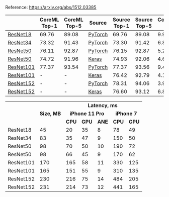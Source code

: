 Reference: https://arxiv.org/abs/1512.03385

|   | CoreML Top-1 | CoreML Top-5 | Source | Source Top-1 | Source Top-5 | Conversion Diff |
|---|--------------|--------------|--------|--------------|--------------|-----------------|
| [ResNet18](https://dl.dropboxusercontent.com/s/kb9cvlhq7napk0l/resnet18_torchvision.mlmodel?dl=0) | 69.76 | 89.08 | [PyTorch](https://github.com/pytorch/vision/blob/7aea80c9497ff78353fef1d9699490c5da6f41b6/torchvision/models/resnet.py#L232) | 69.76 | 89.08 | 9.9e-6 |
| [ResNet34](https://dl.dropboxusercontent.com/s/1mswx0g912emzov/resnet34_torchvision.mlmodel?dl=0) | 73.32 | 91.43 | [PyTorch](https://github.com/pytorch/vision/blob/7aea80c9497ff78353fef1d9699490c5da6f41b6/torchvision/models/resnet.py#L244) | 73.30 | 91.42 | 6.8e-6 |
| [ResNet50](https://dl.dropboxusercontent.com/s/s9hllnvbvxdp8j2/resnet50_torchvision.mlmodel?dl=0) | 76.11 | 92.87 | [PyTorch](https://github.com/pytorch/vision/blob/7aea80c9497ff78353fef1d9699490c5da6f41b6/torchvision/models/resnet.py#L256) | 76.15 | 92.87 | 5.2e-6 |
| [ResNet50](https://dl.dropboxusercontent.com/s/h4rmfx72n9o1pvr/resnet50_keras_applications.mlmodel?dl=0) | 74.72 | 91.96 | [Keras](https://github.com/keras-team/keras-applications/blob/bc89834ed36935ab4a4994446e34ff81c0d8e1b7/keras_applications/resnet_common.py#L423) | 74.93	| 92.06 | 4.6e-2 |
| [ResNet101](https://dl.dropboxusercontent.com/s/xuwfhjeinndmyh2/resnet101_torchvision.mlmodel?dl=0) | 77.37 | 93.54 | [PyTorch](https://github.com/pytorch/vision/blob/7aea80c9497ff78353fef1d9699490c5da6f41b6/torchvision/models/resnet.py#L268) | 77.37 | 93.56 | 9.4e-6 |
| [ResNet101](https://dl.dropboxusercontent.com/s/h7vuy33pyqkvehq/resnet101_keras_applications.mlmodel?dl=0) | - | - | [Keras](https://github.com/keras-team/keras-applications/blob/bc89834ed36935ab4a4994446e34ff81c0d8e1b7/keras_applications/resnet_common.py#L443) | 76.42	| 92.79 | 4.1e-2 |
| [ResNet152](https://dl.dropboxusercontent.com/s/krztu2psx1z7exx/resnet152_torchvision.mlmodel?dl=0) | - | - | [PyTorch](https://github.com/pytorch/vision/blob/7aea80c9497ff78353fef1d9699490c5da6f41b6/torchvision/models/resnet.py#L280) | 78.31 | 94.06 | 3.9e-6 |
| [ResNet152](https://dl.dropboxusercontent.com/s/wqzr2owu8i6498m/resnet152_keras_applications.mlmodel?dl=0) | - | - | [Keras](https://github.com/keras-team/keras-applications/blob/bc89834ed36935ab4a4994446e34ff81c0d8e1b7/keras_applications/resnet_common.py#L463) | 76.60	| 93.12 | 6.8e-2 |

<table>
  <tbody>
    <tr>
      <td rowspan=3></td>
      <td rowspan=3 align="center"><b>Size, MB</b></td>
      <td colspan="5" align="center"><b>Latency, ms</b></td>
    </tr>
    <tr>
      <td colspan="3" align="center"><b>iPhone 11 Pro</b></td>
      <td colspan="2" align="center"><b>iPhone 7</b></td>
    </tr>
    <tr>
      <td><b>CPU</b></td>
      <td><b>GPU</b></td>
      <td><b>ANE</b></td>
      <td><b>CPU</b></td>
      <td><b>GPU</b></td>
    </tr>
    <tr>
      <td>ResNet18</td>
      <td>45</td>
      <td>20</td>
      <td>35</td>
      <td>8</td>
      <td>78</td>
      <td>49</td>
    </tr>
    <tr>
      <td>ResNet34</td>
      <td>83</td>
      <td>35</td>
      <td>47</td>
      <td>9</td>
      <td>150</td>
      <td>50</td>
    </tr>
    <tr>
      <td>ResNet50</td>
      <td>98</td>
      <td>70</td>
      <td>50</td>
      <td>10</td>
      <td>190</td>
      <td>72</td>
    </tr>
    <tr>
      <td>ResNet50</td>
      <td>98</td>
      <td>66</td>
      <td>45</td>
      <td>9</td>
      <td>170</td>
      <td>62</td>
    </tr>
    <tr>
      <td>ResNet101</td>
      <td>170</td>
      <td>165</td>
      <td>58</td>
      <td>11</td>
      <td>330</td>
      <td>125</td>
    </tr>
    <tr>
      <td>ResNet101</td>
      <td>165</td>
      <td>151</td>
      <td>55</td>
      <td>9</td>
      <td>310</td>
      <td>135</td>
    </tr>
    <tr>
      <td>ResNet152</td>
      <td>230</td>
      <td>216</td>
      <td>75</td>
      <td>14</td>
      <td>484</td>
      <td>205</td>
    </tr>
    <tr>
      <td>ResNet152</td>
      <td>231</td>
      <td>214</td>
      <td>73</td>
      <td>12</td>
      <td>441</td>
      <td>165</td>
    </tr>
  </tbody>
</table>
